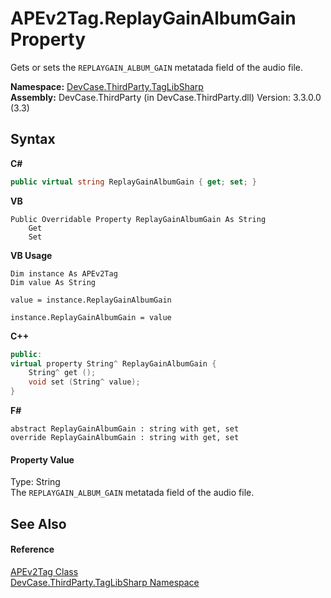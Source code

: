 # APEv2Tag.ReplayGainAlbumGain Property 
 

Gets or sets the `REPLAYGAIN_ALBUM_GAIN` metatada field of the audio file.

**Namespace:**&nbsp;<a href="N_DevCase_ThirdParty_TagLibSharp">DevCase.ThirdParty.TagLibSharp</a><br />**Assembly:**&nbsp;DevCase.ThirdParty (in DevCase.ThirdParty.dll) Version: 3.3.0.0 (3.3)

## Syntax

**C#**<br />
``` C#
public virtual string ReplayGainAlbumGain { get; set; }
```

**VB**<br />
``` VB
Public Overridable Property ReplayGainAlbumGain As String
	Get
	Set
```

**VB Usage**<br />
``` VB Usage
Dim instance As APEv2Tag
Dim value As String

value = instance.ReplayGainAlbumGain

instance.ReplayGainAlbumGain = value
```

**C++**<br />
``` C++
public:
virtual property String^ ReplayGainAlbumGain {
	String^ get ();
	void set (String^ value);
}
```

**F#**<br />
``` F#
abstract ReplayGainAlbumGain : string with get, set
override ReplayGainAlbumGain : string with get, set
```


#### Property Value
Type: String<br />The `REPLAYGAIN_ALBUM_GAIN` metatada field of the audio file.

## See Also


#### Reference
<a href="T_DevCase_ThirdParty_TagLibSharp_APEv2Tag">APEv2Tag Class</a><br /><a href="N_DevCase_ThirdParty_TagLibSharp">DevCase.ThirdParty.TagLibSharp Namespace</a><br />